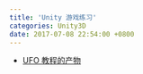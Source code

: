 ```yaml
---
title: 'Unity 游戏练习'
categories: Unity3D
date: 2017-07-08 22:54:00 +0800
---
```


- [UFO 教程的产物](/games/ufo_game.html)
